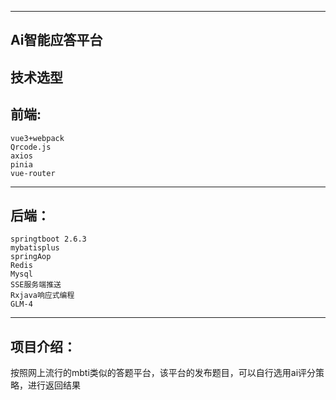 ------
Ai智能应答平台
------
技术选型 
---
  前端:
---
    vue3+webpack
    Qrcode.js
    axios
    pinia
    vue-router
---
  后端：
---
    springtboot 2.6.3
    mybatisplus
    springAop
    Redis
    Mysql
    SSE服务端推送
    Rxjava响应式编程
    GLM-4
---
项目介绍：
---
按照网上流行的mbti类似的答题平台，该平台的发布题目，可以自行选用ai评分策略，进行返回结果
